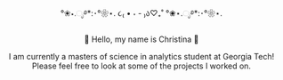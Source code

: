 <p align="center">°❀⋆.ೃ࿔*:･°❀⋆. ૮₍ • ˕ - ₎ა♡₊˚  °❀⋆.ೃ࿔*:･°❀⋆.</p>
<p align="center">🎀 Hello, my name is Christina 🎀</p>
<p align="center">I am currently a masters of science in analytics student at Georgia Tech! Please feel free to look at some of the projects I worked on.</p>

<!---
christinamatu/christinamatu is a ✨ special ✨ repository because its `README.md` (this file) appears on your GitHub profile.
You can click the Preview link to take a look at your changes.
--->
